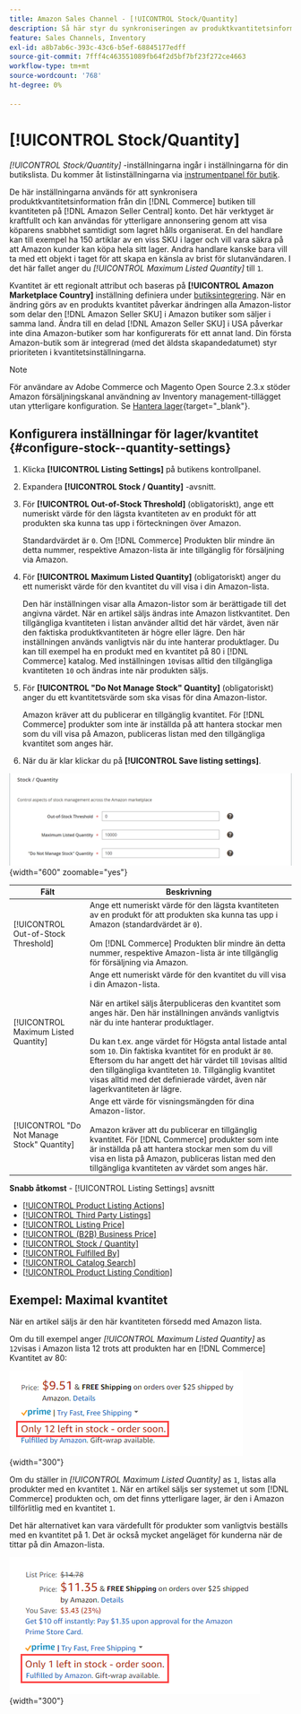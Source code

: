 ```yaml
---
title: Amazon Sales Channel - [!UICONTROL Stock/Quantity]
description: Så här styr du synkroniseringen av produktkvantitetsinformation från din Commerce Store till din [!DNL Amazon Seller Central] ska du uppdatera inställningarna för Stock/Kvantitet.
feature: Sales Channels, Inventory
exl-id: a8b7ab6c-393c-43c6-b5ef-68845177edff
source-git-commit: 7fff4c463551089fb64f2d5bf7bf23f272ce4663
workflow-type: tm+mt
source-wordcount: '768'
ht-degree: 0%

---
```


# [!UICONTROL Stock/Quantity]

*[!UICONTROL Stock/Quantity]* -inställningarna ingår i inställningarna för din butikslista. Du kommer åt listinställningarna via [instrumentpanel för butik](./amazon-store-dashboard.md).

De här inställningarna används för att synkronisera produktkvantitetsinformation från din [!DNL Commerce] butiken till kvantiteten på [!DNL Amazon Seller Central] konto. Det här verktyget är kraftfullt och kan användas för ytterligare annonsering genom att visa köparens snabbhet samtidigt som lagret hålls organiserat. En del handlare kan till exempel ha 150 artiklar av en viss SKU i lager och vill vara säkra på att Amazon kunder kan köpa hela sitt lager. Andra handlare kanske bara vill ta med ett objekt i taget för att skapa en känsla av brist för slutanvändaren. I det här fallet anger du *[!UICONTROL Maximum Listed Quantity]* till `1`.

Kvantitet är ett regionalt attribut och baseras på **[!UICONTROL Amazon Marketplace Country]** inställning definiera under [butiksintegrering](./store-integration.md). När en ändring görs av en produkts kvantitet påverkar ändringen alla Amazon-listor som delar den [!DNL Amazon Seller SKU] i Amazon butiker som säljer i samma land. Ändra till en delad [!DNL Amazon Seller SKU] i USA påverkar inte dina Amazon-butiker som har konfigurerats för ett annat land. Din första Amazon-butik som är integrerad (med det äldsta skapandedatumet) styr prioriteten i kvantitetsinställningarna.

>[!NOTE]
>
>För användare av Adobe Commerce och Magento Open Source 2.3.x stöder Amazon försäljningskanal användning av Inventory management-tillägget utan ytterligare konfiguration. Se [Hantera lager](https://docs.magento.com/user-guide/v2.3/catalog/inventory-management.html){target="_blank"}.

## Konfigurera inställningar för lager/kvantitet {#configure-stock--quantity-settings}

1. Klicka **[!UICONTROL Listing Settings]** på butikens kontrollpanel.

1. Expandera **[!UICONTROL Stock / Quantity]** -avsnitt.

1. För **[!UICONTROL Out-of-Stock Threshold]** (obligatoriskt), ange ett numeriskt värde för den lägsta kvantiteten av en produkt för att produkten ska kunna tas upp i förteckningen över Amazon.

   Standardvärdet är `0`. Om [!DNL Commerce] Produkten blir mindre än detta nummer, respektive Amazon-lista är inte tillgänglig för försäljning via Amazon.

1. För **[!UICONTROL Maximum Listed Quantity]** (obligatoriskt) anger du ett numeriskt värde för den kvantitet du vill visa i din Amazon-lista.

   Den här inställningen visar alla Amazon-listor som är berättigade till det angivna värdet. När en artikel säljs ändras inte Amazon listkvantitet. Den tillgängliga kvantiteten i listan använder alltid det här värdet, även när den faktiska produktkvantiteten är högre eller lägre. Den här inställningen används vanligtvis när du inte hanterar produktlager. Du kan till exempel ha en produkt med en kvantitet på 80 i [!DNL Commerce] katalog. Med inställningen `10`visas alltid den tillgängliga kvantiteten `10` och ändras inte när produkten säljs.

1. För **[!UICONTROL "Do Not Manage Stock" Quantity]** (obligatoriskt) anger du ett kvantitetsvärde som ska visas för dina Amazon-listor.

   Amazon kräver att du publicerar en tillgänglig kvantitet. För [!DNL Commerce] produkter som inte är inställda på att hantera stockar men som du vill visa på Amazon, publiceras listan med den tillgängliga kvantitet som anges här.

1. När du är klar klickar du på **[!UICONTROL Save listing settings]**.

![Inställningar för lager/kvantitet](assets/amazon-stock-quantity.png){width="600" zoomable="yes"}

| Fält | Beskrivning |
|---------------------------------------------|--------------------------------------------------------------------------------------------------------------------------------------------------------------------------------------------------------------------------------------------------------------------------------------------------------------------------------------------------------------------------------------------------------------------------------------------------------------------------------------------------------------------------------------------------------------------------------------------------|
| [!UICONTROL Out-of-Stock Threshold] | Ange ett numeriskt värde för den lägsta kvantiteten av en produkt för att produkten ska kunna tas upp i Amazon (standardvärdet är `0`).<br><br>Om [!DNL Commerce] Produkten blir mindre än detta nummer, respektive Amazon-lista är inte tillgänglig för försäljning via Amazon. |
| [!UICONTROL Maximum Listed Quantity] | Ange ett numeriskt värde för den kvantitet du vill visa i din Amazon-lista.<br><br>När en artikel säljs återpubliceras den kvantitet som anges här. Den här inställningen används vanligtvis när du inte hanterar produktlager.<br><br>Du kan t.ex. ange värdet för Högsta antal listade antal som `10`. Din faktiska kvantitet för en produkt är `80`. Eftersom du har angett det här värdet till `10`visas alltid den tillgängliga kvantiteten `10`. Tillgänglig kvantitet visas alltid med det definierade värdet, även när lagerkvantiteten är lägre. |
| [!UICONTROL "Do Not Manage Stock" Quantity] | Ange ett värde för visningsmängden för dina Amazon-listor.<br><br>Amazon kräver att du publicerar en tillgänglig kvantitet. För [!DNL Commerce] produkter som inte är inställda på att hantera stockar men som du vill visa en lista på Amazon, publiceras listan med den tillgängliga kvantiteten av värdet som anges här. |

**Snabb åtkomst** - [!UICONTROL Listing Settings] avsnitt

- [[!UICONTROL Product Listing Actions]](./product-listing-actions.md)
- [[!UICONTROL Third Party Listings]](./third-party-listing-settings.md)
- [[!UICONTROL Listing Price]](./listing-price.md)
- [[!UICONTROL (B2B) Business Price]](./business-pricing.md)
- [[!UICONTROL Stock / Quantity]](./stock-quantity.md)
- [[!UICONTROL Fulfilled By]](./fulfilled-by.md)
- [[!UICONTROL Catalog Search]](./catalog-search.md)
- [[!UICONTROL Product Listing Condition]](./product-listing-condition.md)

## Exempel: Maximal kvantitet

När en artikel säljs är den här kvantiteten försedd med Amazon lista.

Om du till exempel anger *[!UICONTROL Maximum Listed Quantity]* as `12`visas i Amazon lista 12 trots att produkten har en [!DNL Commerce] Kvantitet av 80:

![Exempel på maximal listats kvantitet 1](assets/amazon-max-listed-quantity.png){width="300"}

Om du ställer in *[!UICONTROL Maximum Listed Quantity]* as `1`, listas alla produkter med en kvantitet `1`. När en artikel säljs ser systemet ut som [!DNL Commerce] produkten och, om det finns ytterligare lager, är den i Amazon tillförlitlig med en kvantitet `1`.

Det här alternativet kan vara värdefullt för produkter som vanligtvis beställs med en kvantitet på 1. Det är också mycket angeläget för kunderna när de tittar på din Amazon-lista.

![Exempel på maximal listats kvantitet 2](assets/amazon-max-listed-quantity-1.png){width="300"}
